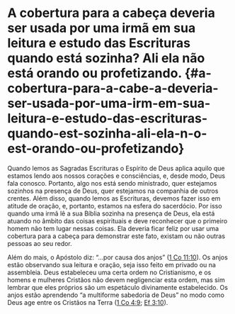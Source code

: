 # A cobertura para a cabeça deveria ser usada por uma irmã em sua leitura e estudo das Escrituras quando está sozinha? Ali ela não está orando ou profetizando. {#a-cobertura-para-a-cabe-a-deveria-ser-usada-por-uma-irm-em-sua-leitura-e-estudo-das-escrituras-quando-est-sozinha-ali-ela-n-o-est-orando-ou-profetizando}

Quando lemos as Sagradas Escrituras o Espírito de Deus aplica aquilo que estamos lendo aos nossos corações e consciências, e, desde modo, Deus fala conosco. Portanto, algo nos está sendo ministrado, quer estejamos sozinhos na presença de Deus, quer estejamos na companhia de outros crentes. Além disso, quando lemos as Escrituras, devemos fazer isso em atitude de oração, e, portanto, estamos na esfera do sacerdócio. Por isso quando uma irmã lê a sua Bíblia sozinha na presença de Deus, ela está atuando no âmbito das coisas espirituais e deve reconhecer que o primeiro homem não tem lugar nessas coisas. Ela deveria ficar feliz por usar uma cobertura para a cabeça para demonstrar este fato, existam ou não outras pessoas ao seu redor.

Além do mais, o Apóstolo diz: “...por causa dos anjos” ([1 Co 11:10](http://bibliaonline.com.br/acf/1co/11/10)). Os anjos estão observando sua leitura e oração, seja isso feito em privado ou na assembleia. Deus estabeleceu uma certa ordem no Cristianismo, e os homens e mulheres Cristãos não devem negligenciar esta ordem, mas sim lembrar que eles próprios são um espetáculo divinamente estabelecido. Os anjos estão aprendendo “a multiforme sabedoria de Deus” no modo como Deus age entre os Cristãos na Terra ([1 Co 4:9](http://bibliaonline.com.br/acf/1co/4/9); [Ef 3:10](http://bibliaonline.com.br/acf/ef/3/10)).